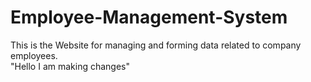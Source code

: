 # Employee-Management-System
This is the Website for managing and forming data related to company employees.
<br>
"Hello I am making changes"
